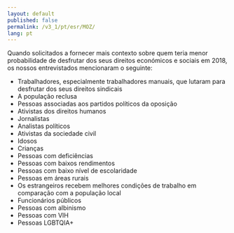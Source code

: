 ```yaml
---
layout: default
published: false
permalink: /v3_1/pt/esr/MOZ/
lang: pt
---
```


Quando solicitados a fornecer mais contexto sobre quem teria menor probabilidade de desfrutar dos seus direitos económicos e sociais em 2018, os nossos entrevistados mencionaram o seguinte:
-	Trabalhadores, especialmente trabalhadores manuais, que lutaram para desfrutar dos seus direitos sindicais
-	A população reclusa
-	Pessoas associadas aos partidos políticos da oposição
-	Ativistas dos direitos humanos
-	Jornalistas
-	Analistas políticos
-	Ativistas da sociedade civil
-	Idosos
-	Crianças
-	Pessoas com deficiências
-	Pessoas com baixos rendimentos
-	Pessoas com baixo nível de escolaridade
-	Pessoas em áreas rurais
-	Os estrangeiros recebem melhores condições de trabalho em comparação com a população local
-	Funcionários públicos
-	Pessoas com albinismo
-	Pessoas com VIH
-	Pessoas LGBTQIA+
